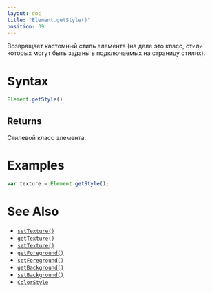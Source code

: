 ```yaml
---
layout: doc
title: "Element.getStyle()"
position: 39
---
```


Возвращает кастомный стиль элемента (на деле это класс, стили которых 
могут быть заданы в подключаемых на страницу стилях).

# Syntax

```js
Element.getStyle()
```

## Returns

Стилевой класс элемента. 

# Examples

```js
var texture = Element.getStyle();
```

# See Also

* [`setTexture()`](../Element.setStyle/)
* [`getTexture()`](../Element.getTexture/)
* [`setTexture()`](../Element.setTexture/)
* [`getForeground()`](../Element.getForeground/)
* [`setForeground()`](../Element.setForeground/)
* [`getBackground()`](../Element.getBackground/)
* [`setBackground()`](../Element.setBackground/)
* [`ColorStyle`](/docs/Specifications/UserInterface/KeyConcepts/Style/ColorStyle/)
